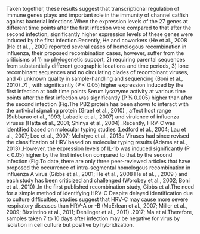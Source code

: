 Taken together, these results suggest that transcriptional regulation of immune genes plays and important role in the immunity of channel catfish against bacterial infections.When the expression levels of the 27 genes at different time points after the first infection were compared to that after the second infection, significantly higher expression levels of these genes were induced by the first infection.Recently, He and coworkers (He et al., 2008 (He et al., , 2009 reported several cases of homologous recombination in influenza, their proposed recombination cases, however, suffer from the criticisms of 1) no phylogenetic support, 2) requiring parental sequences from substantially different geographic locations and time periods, 3) lone recombinant sequences and no circulating clades of recombinant viruses, and 4) unknown quality in sample-handling and sequencing (Boni et al., 2010) .7) , with significantly (P < 0.05) higher expression induced by the first infection at both time points.Serum lysozyme activity at various time points after the first infection was significantly (P ¼ 0.005) higher than after the second infection (Fig.The PB2 protein has been shown to interact with the antiviral signaling protein (Graef et al., 2010) , affect host range (Subbarao et al., 1993; Labadie et al., 2007) and virulence of influenza viruses (Hatta et al., 2001; Shinya et al., 2004) .Recently, HRV-C was identified based on molecular typing studies (Ledford et al., 2004; Lau et al., 2007; Lee et al., 2007; McIntyre et al., 2013a Viruses had since revised the classification of HRV based on molecular typing results (Adams et al., 2013) .However, the expression levels of IL-1b was induced significantly (P < 0.05) higher by the first infection compared to that by the second infection (Fig.To date, there are only three peer-reviewed articles that have proposed the occurrence of intra-segmental homologous recombination in influenza A virus (Gibbs et al., 2001; He et al., 2008 He et al., , 2009 ) and each study has been criticized and challenged (Worobey et al., 2002; Boni et al., 2010) .In the first published recombination study, Gibbs et al.The need for a simple method of identifying HRV-C Despite delayed identification due to culture difficulties, studies suggest that HRV-C may cause more severe respiratory diseases than HRV-A or -B (McErlean et al., 2007; Miller et al., 2009; Bizzintino et al., 2011; Denlinger et al., 2011) .2017; Ma et al.Therefore, samples taken 7 to 10 days after infection may be negative for virus by isolation in cell culture but positive by hybridization.